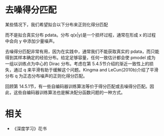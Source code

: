 
# 去噪得分匹配

某些情况下，我们希望拟合以下分布来正则化得分匹配

而不是拟合真实分布 pdata。分布 q(x|y)是一个损坏过程，通常在形成 x 的过程中会向 y 中添加少量噪声。

去噪得分匹配非常有用，因为在实践中，通常我们不能获取真实的 pdata，而只能得到其样本确定的经验分布。给定足够容量，任何一致估计都会使 pmodel 成为一组以训练点为中心的 Dirac 分布。考虑在第 5.4.5节介绍的渐近一致性上的损失，通过 q 来平滑有助于缓解这个问题。Kingma and LeCun(2010b)介绍了平滑分布 q 为正态分布噪声的正则化得分匹配。

回顾第 14.5.1节，有一些自编码器训练算法等价于得分匹配或去噪得分匹配。因此，这些自编码器训练算法也是解决配分函数问题的一种方式。




# 相关

- 《深度学习》花书
